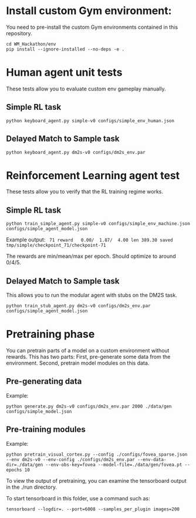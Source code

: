 # Install custom Gym environment:
You need to pre-install the custom Gym environments contained in this repository.

```
cd WM_Hackathon/env
pip install --ignore-installed --no-deps -e .
```

# Human agent unit tests
These tests allow you to evaluate custom env gameplay manually.

## Simple RL task
`python keyboard_agent.py simple-v0 configs/simple_env_human.json`

## Delayed Match to Sample task
`python keyboard_agent.py dm2s-v0 configs/dm2s_env.par `


# Reinforcement Learning agent test
These tests allow you to verify that the RL training regime works.

## Simple RL task
`python train_simple_agent.py simple-v0 configs/simple_env_machine.json configs/simple_agent_model.json`

Example output:
` 71 reward   0.00/  1.87/  4.00 len 389.30 saved tmp/simple/checkpoint_71/checkpoint-71`

The rewards are min/mean/max per epoch.
Should optimize to around 0/4/5.

## Delayed Match to Sample task
This allows you to run the modular agent with stubs on the DM2S task.

`python train_stub_agent.py dm2s-v0 configs/dm2s_env.par configs/simple_agent_model.json`

# Pretraining phase
You can pretrain parts of a model on a custom environment without rewards. This has two parts: First, pre-generate some data from the environment. Second, pretrain model modules on this data.

## Pre-generating data
Example:

`python generate.py dm2s-v0 configs/dm2s_env.par 2000 ./data/gen configs/simple_model.json`

## Pre-training modules
Example:

`python pretrain_visual_cortex.py --config ./configs/fovea_sparse.json --env dm2s-v0 --env-config ./configs/dm2s_env.par --env-data-dir=./data/gen --env-obs-key=fovea --model-file=./data/gen/fovea.pt --epochs 10`

To view the output of pretraining, you can examine the tensorboard output in the ./run directory.

To start tensorboard in this folder, use a command such as:

`tensorboard --logdir=. --port=6008 --samples_per_plugin images=200`

